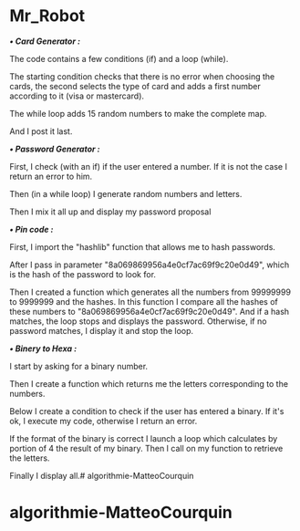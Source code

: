 # Mr_Robot

***• Card Generator :***

The code contains a few conditions (if) and a loop (while).

The starting condition checks that there is no error when choosing the cards, the second selects the type of card and adds a first number according to it (visa or mastercard).

The while loop adds 15 random numbers to make the complete map.

And I post it last.

***• Password Generator :***

First, I check (with an if) if the user entered a number. If it is not the case I return an error to him.

Then (in a while loop) I generate random numbers and letters.

Then I mix it all up and display my password proposal


***• Pin code :***

First, I import the "hashlib" function that allows me to hash passwords.

After I pass in parameter "8a069869956a4e0cf7ac69f9c20e0d49", which is the hash of the password to look for.

Then I created a function which generates all the numbers from 99999999 to 9999999 and the hashes.
In this function I compare all the hashes of these numbers to "8a069869956a4e0cf7ac69f9c20e0d49". And if a hash matches, the loop stops and displays the password.
Otherwise, if no password matches, I display it and stop the loop.


***• Binery to Hexa :***

I start by asking for a binary number.

Then I create a function which returns me the letters corresponding to the numbers.

Below I create a condition to check if the user has entered a binary. If it's ok, I execute my code, otherwise I return an error.

If the format of the binary is correct I launch a loop which calculates by portion of 4 the result of my binary. Then I call on my function to retrieve the letters.

Finally I display all.# algorithmie-MatteoCourquin
# algorithmie-MatteoCourquin
